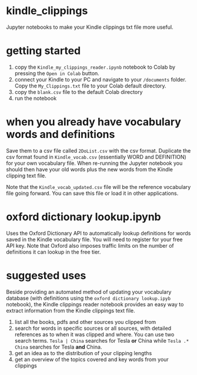 # kindle_clippings
Jupyter notebooks to make your Kindle clippings txt file more useful.

# getting started
1. copy the `Kindle_my_clippings_reader.ipynb` notebook to Colab by pressing the `Open in Colab` button.
2. connect your Kindle to your PC and navigate to your `/documents` folder. Copy the `My_Clippings.txt` file to your Colab default directory.
3. copy the `blank.csv` file to the default Colab directory
4. run the notebook

# when you already have vocabulary words and definitions
Save them to a csv file called `2DoList.csv` with the csv format. Duplicate the csv format found in `Kindle_vocab.csv` (essentially WORD and DEFINITION) for your own vocabulary file. When re-running the Jupyter notebook you should then have your old words plus the new words from the Kindle clipping text file.

Note that the `Kindle_vocab_updated.csv` file will be the reference vocabulary file going forward. You can save this file or load it in other applications.

# oxford dictionary lookup.ipynb
Uses the Oxford Dictionary API to automatically lookup definitions for words saved in the Kindle vocabulary file. You will need to register for your free API key. Note that Oxford also imposes traffic limits on the number of definitions it can lookup in the free tier.

# suggested uses
Beside providing an automated method of updating your vocabulary database (with definitions using the `oxford dictionary lookup.ipyb` notebook), the Kindle clippings reader notebook provides an easy way to extract information from the Kindle clippings text file.
1. list all the books, pdfs and other sources you clipped from
2. search for words in specific sources or all sources, with detailed references as to when it was clipped and where. You can use two search terms. `Tesla | China` searches for Tesla **or** China while `Tesla .* China` searches for Tesla **and** China.
3. get an idea as to the distribution of your clipping lengths
4. get an overview of the topics covered and key words from your clippings
